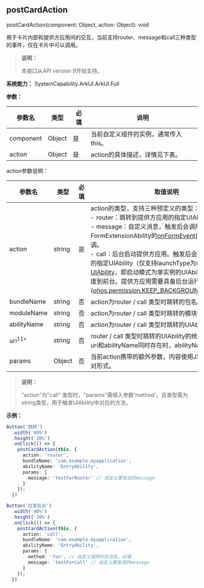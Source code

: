 ## postCardAction

postCardAction(component: Object, action: Object): void

用于卡片内部和提供方应用间的交互，当前支持router、message和call三种类型的事件，仅在卡片中可以调用。

> **说明：** 
>
> 本接口从API version 9开始支持。

**系统能力：** SystemCapability.ArkUI.ArkUI.Full

**参数：**


| **参数名** | **类型** | **必填** | **说明** |
| -------- | -------- | -------- | -------- |
| component | Object | 是 | 当前自定义组件的实例，通常传入this。 |
| action | Object | 是 | action的具体描述，详情见下表。 |


action参数说明：


| **参数名** | **类型** |  **必填** | **取值说明** |
| -------- | -------- | -------- | -------- |
| action | string | 是 |action的类型，支持三种预定义的类型：<br/>-&nbsp;router：跳转到提供方应用的指定UIAbility。<br/>-&nbsp;message：自定义消息，触发后会调用提供方FormExtensionAbility的[onFormEvent()](../apis-form-kit/js-apis-app-form-formExtensionAbility.md#onformevent)生命周期回调。<br/>-&nbsp;call：后台启动提供方应用。触发后会拉起提供方应用的指定UIAbility（仅支持launchType为singleton的[UIAbility](../../application-models/uiability-launch-type.md)，即启动模式为单实例的UIAbility），但不会调度到前台。提供方应用需要具备后台运行权限([ohos.permission.KEEP_BACKGROUND_RUNNING](../../security/AccessToken/permissions-for-all.md#ohospermissionkeep_background_running))。 |
| bundleName | string | 否 | action为router&nbsp;/&nbsp;call&nbsp;类型时跳转的包名。 |
| moduleName | string | 否 | action为router&nbsp;/&nbsp;call&nbsp;类型时跳转的模块名。 |
| abilityName | string | 否 | action为router&nbsp;/&nbsp;call&nbsp;类型时跳转的UIAbility名。 |
| uri<sup>11+</sup> | string   | 否   | router&nbsp;/&nbsp;call&nbsp;类型时跳转的UIAbility的统一资源标识符。uri和abilityName同时存在时，abilityName优先。 |
| params | Object | 否 | 当前action携带的额外参数，内容使用JSON格式的键值对形式。 |

>**说明：**
>
>"action"为"call"&nbsp;类型时，"params"需填入参数'method'，且类型需为string类型，用于触发UIAbility中对应的方法。

**示例：**

```ts
Button('跳转')
  .width('40%')
  .height('20%')
  .onClick(() => {
    postCardAction(this, {
      action: 'router',
      bundleName: 'com.example.myapplication',
      abilityName: 'EntryAbility',
      params: {
        message: 'testForRouter' // 自定义要发送的message
      }
    });
  })

Button('拉至后台')
  .width('40%')
  .height('20%')
  .onClick(() => {
    postCardAction(this, {
      action: 'call',
      bundleName: 'com.example.myapplication',
      abilityName: 'EntryAbility',
      params: {
        method: 'fun', // 自定义调用的方法名，必填
        message: 'testForCall' // 自定义要发送的message
      }
    });
  })
```
